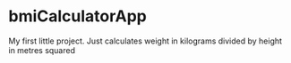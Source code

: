 # bmiCalculatorApp

My first little project.
Just calculates weight in kilograms divided by height in metres squared
